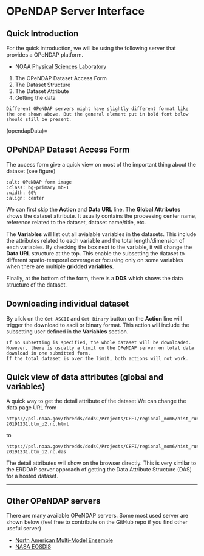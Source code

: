 OPeNDAP Server Interface
===

## Quick Introduction
For the quick introduction, we will be using the following server that provides a OPeNDAP platform.
- [NOAA Physical Sciences Laboratory](https://psl.noaa.gov/thredds/dodsC/Projects/CEFI/regional_mom6/hist_run/regrid/ocean_cobalt_daily_2d.19930101-20191231.btm_o2.nc.html)

1. The OPeNDAP Dataset Access Form 
2. The Dataset Structure
3. The Dataset Attribute
4. Getting the data 


```{important}
Different OPeNDAP servers might have slightly different format like the one shown above. But the general element put in bold font below should still be present.
```
(opendapData)=
## OPeNDAP Dataset Access Form
The access form give a quick view on most of the important thing about the dataset (see figure)

```{image} ../../../images/opendap_form.png
:alt: OPeNDAP form image
:class: bg-primary mb-1
:width: 60%
:align: center
```

We can first skip the **Action** and **Data URL** line.
The **Global Attributes** shows the dataset attribute.
It usually contains the proceesing center name, reference related to the dataset, dataset name/title, etc.

The **Variables** will list out all avialable variables in the datasets.
This include the attributes related to each variable and the total length/dimension of each variables.
By checking the box next to the variable, it will change the **Data URL** structure at the top.
This enable the subsetting the dataset to different spatio-temporal coverage or focusing only on some variables when there are multiple **gridded variables**.

Finally, at the bottom of the form, there is a **DDS** which shows the data structure of the dataset.


## Downloading individual dataset
By click on the `Get ASCII` and `Get Binary` button on the **Action** line will trigger the download to ascii or binary format.
This action will include the subsetting user defined in the **Variables** section.


````{tip}
If no subsetting is specified, the whole dataset will be downloaded. 
However, there is usually a limit on the OPeNDAP server on total data download in one submitted form.
If the total dataset is over the limit, both actions will not work.

````


## Quick view of data attributes (global and variables)
A quick way to get the detail attribute of the dataset
We can change the data page URL from
```
https://psl.noaa.gov/thredds/dodsC/Projects/CEFI/regional_mom6/hist_run/ocean_cobalt_daily_2d.19930101-20191231.btm_o2.nc.html
```
to
```
https://psl.noaa.gov/thredds/dodsC/Projects/CEFI/regional_mom6/hist_run/ocean_cobalt_daily_2d.19930101-20191231.btm_o2.nc.das
```
The detail attributes will show on the browser directly.
This is very similar to the ERDDAP server approach of getting the Data Attribute Structure (DAS) for a hosted dataset.


---

## Other OPeNDAP servers
There are many available OPeNDAP servers. 
Some most used server are shown below (feel free to contribute on the GitHub repo if you find other useful server)
- [North American Multi-Model Ensemble](https://iridl.ldeo.columbia.edu/SOURCES/.Models/.NMME/.GEM-NEMO/.FORECAST/.MONTHLY/.sst/dods)
- [NASA EOSDIS](https://www.earthdata.nasa.gov/engage/open-data-services-and-software/api/opendap/opendap-servers)